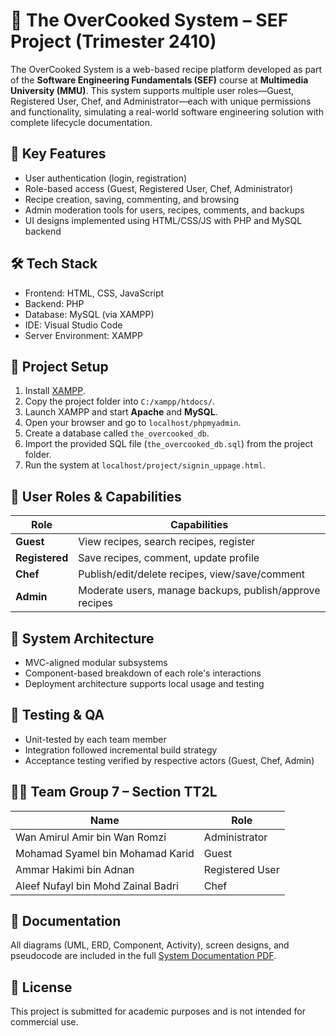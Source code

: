 # 🍳 The OverCooked System – SEF Project (Trimester 2410)

The OverCooked System is a web-based recipe platform developed as part of the **Software Engineering Fundamentals (SEF)** course at **Multimedia University (MMU)**. This system supports multiple user roles—Guest, Registered User, Chef, and Administrator—each with unique permissions and functionality, simulating a real-world software engineering solution with complete lifecycle documentation.

## 🌟 Key Features

- User authentication (login, registration)
- Role-based access (Guest, Registered User, Chef, Administrator)
- Recipe creation, saving, commenting, and browsing
- Admin moderation tools for users, recipes, comments, and backups
- UI designs implemented using HTML/CSS/JS with PHP and MySQL backend

## 🛠️ Tech Stack

- Frontend: HTML, CSS, JavaScript
- Backend: PHP
- Database: MySQL (via XAMPP)
- IDE: Visual Studio Code
- Server Environment: XAMPP

## 📂 Project Setup

1. Install [XAMPP](https://www.apachefriends.org/index.html).
2. Copy the project folder into `C:/xampp/htdocs/`.
3. Launch XAMPP and start **Apache** and **MySQL**.
4. Open your browser and go to `localhost/phpmyadmin`.
5. Create a database called `the_overcooked_db`.
6. Import the provided SQL file (`the_overcooked_db.sql`) from the project folder.
7. Run the system at `localhost/project/signin_uppage.html`.

## 👥 User Roles & Capabilities

| Role           | Capabilities |
|----------------|--------------|
| **Guest**      | View recipes, search recipes, register |
| **Registered** | Save recipes, comment, update profile |
| **Chef**       | Publish/edit/delete recipes, view/save/comment |
| **Admin**      | Moderate users, manage backups, publish/approve recipes |

## 🧱 System Architecture

- MVC-aligned modular subsystems
- Component-based breakdown of each role's interactions
- Deployment architecture supports local usage and testing

## 🧪 Testing & QA

- Unit-tested by each team member
- Integration followed incremental build strategy
- Acceptance testing verified by respective actors (Guest, Chef, Admin)

## 👨‍💻 Team Group 7 – Section TT2L

| Name                               | Role            |
|------------------------------------|-----------------|
| Wan Amirul Amir bin Wan Romzi      | Administrator   |
| Mohamad Syamel bin Mohamad Karid  | Guest           |
| Ammar Hakimi bin Adnan            | Registered User |
| Aleef Nufayl bin Mohd Zainal Badri | Chef            |

## 📄 Documentation

All diagrams (UML, ERD, Component, Activity), screen designs, and pseudocode are included in the full [System Documentation PDF](./SEF_Final_Report_TT2L_Group7.pdf).

## 📜 License

This project is submitted for academic purposes and is not intended for commercial use.
